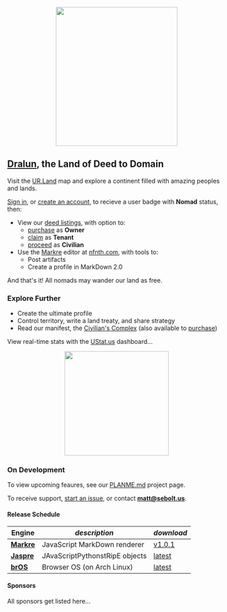 
<p align="center"><img src="https://github.com/nfnth/res/raw/main/site/bird.png" width="280" height="320" /></p>
  
## [Dralun](https://dralun.com), the Land of Deed to Domain

Visit the [UR.Land](https://ur.land) map and explore a continent filled with amazing peoples and lands. 

[Sign in](), or [create an account](), to recieve a user badge with **Nomad** status, then:

- View our [deed listings](https://github.com/nfnth/nfnth/blob/master/doc/DEED.md), with option to:
  - [purchase]() as **Owner**
  - [claim]() as **Tenant**
  - [proceed]() as **Civilian**
- Use the [Markre](https://github.com/nfnth/nfnth/blob/master/doc/MATTDOWN.md) editor at [nfnth.com](https://nfnth.com), with tools to: 
  - Post artifacts
  - Create a profile in MarkDown 2.0
 
And that's it! All nomads may wander our land as free.

### Explore Further

- Create the ultimate profile
- Control territory, write a land treaty, and share strategy
- Read our manifest, the [Civilian's Complex](https://github.com/nfnth/nfnth/blob/master/doc/CC.md) (also available to [purchase]())

View real-time stats with the [UStat.us](https://ustat.us) dashboard...

<p align="center"><img src="https://github.com/nfnth/res/raw/main/site/fox.png" width="240" height="240" /></p>

### On Development

To view upcoming feaures, see our [PLANME.md](https://github.com/users/nfnth/projects/3) project page.

To receive support, [start an issue](https://github.com/nfnth/nfnth/issues), or contact **matt@sebolt.us**.

#### Release Schedule

|**Engine**|*description*|*download*|
|-|-|-|
|[**Markre**]()|JavaScript MarkDown renderer|[v1.0.1]()|
|[**Jaspre**]()|JAvaScriptPythonstRipE objects|[latest]()|
|[**brOS**](https://github.com/nfnth/nfnth/blob/master/doc/BROS.md)|Browser OS (on Arch Linux)|[latest]()|

#### Sponsors

All sponsors get listed here...
